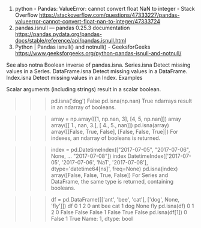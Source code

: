 1. python - Pandas: ValueError: cannot convert float NaN to integer - Stack Overflow https://stackoverflow.com/questions/47333227/pandas-valueerror-cannot-convert-float-nan-to-integer/47333724
2. pandas.isnull — pandas 0.25.3 documentation https://pandas.pydata.org/pandas-docs/stable/reference/api/pandas.isnull.html
3. Python | Pandas isnull() and notnull() - GeeksforGeeks https://www.geeksforgeeks.org/python-pandas-isnull-and-notnull/

See also
notna
Boolean inverse of pandas.isna.
Series.isna
Detect missing values in a Series.
DataFrame.isna
Detect missing values in a DataFrame.
Index.isna
Detect missing values in an Index.
Examples

Scalar arguments (including strings) result in a scalar boolean.

>>> pd.isna('dog')
False
>>> pd.isna(np.nan)
True
ndarrays result in an ndarray of booleans.

>>> array = np.array([[1, np.nan, 3], [4, 5, np.nan]])
>>> array
array([[ 1., nan,  3.],
       [ 4.,  5., nan]])
>>> pd.isna(array)
array([[False,  True, False],
       [False, False,  True]])
For indexes, an ndarray of booleans is returned.

>>> index = pd.DatetimeIndex(["2017-07-05", "2017-07-06", None,
...                           "2017-07-08"])
>>> index
DatetimeIndex(['2017-07-05', '2017-07-06', 'NaT', '2017-07-08'],
              dtype='datetime64[ns]', freq=None)
>>> pd.isna(index)
array([False, False,  True, False])
For Series and DataFrame, the same type is returned, containing booleans.

>>> df = pd.DataFrame([['ant', 'bee', 'cat'], ['dog', None, 'fly']])
>>> df
     0     1    2
0  ant   bee  cat
1  dog  None  fly
>>> pd.isna(df)
       0      1      2
0  False  False  False
1  False   True  False
>>> pd.isna(df[1])
0    False
1     True
Name: 1, dtype: bool